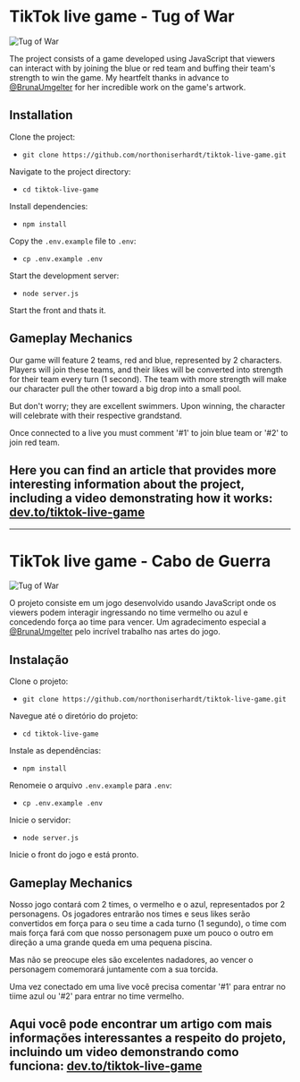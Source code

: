 # TikTok live game - Tug of War

![Tug of War](https://github.com/northoniserhardt/tiktok-live-game/assets/32493494/ceced72e-9b1a-4792-bce3-a423f3c0ec8d)

The project consists of a game developed using JavaScript that viewers can interact with by joining the blue or red team and buffing their team's strength to win the game.
My heartfelt thanks in advance to [@BrunaUmgelter](https://www.linkedin.com/in/brunamgelteruxuidesign/) for her incredible work on the game's artwork.

## Installation

Clone the project:
- `git clone https://github.com/northoniserhardt/tiktok-live-game.git`

Navigate to the project directory:
- `cd tiktok-live-game`

Install dependencies:
- `npm install`

Copy the `.env.example` file to `.env`:
- `cp .env.example .env`

Start the development server:
- `node server.js`

Start the front and thats it.

## Gameplay Mechanics
Our game will feature 2 teams, red and blue, represented by 2 characters. Players will join these teams, and their likes will be converted into strength for their team every turn (1 second). The team with more strength will make our character pull the other toward a big drop into a small pool.

But don't worry; they are excellent swimmers. Upon winning, the character will celebrate with their respective grandstand.

Once connected to a live you must comment '#1' to join blue team or '#2' to join red team.

## Here you can find an article that provides more interesting information about the project, including a video demonstrating how it works: [dev.to/tiktok-live-game](https://dev.to/northoniserhardt/building-an-interactive-tiktok-live-game-with-js-2g1m)

---

# TikTok live game - Cabo de Guerra

![Tug of War](https://github.com/northoniserhardt/tiktok-live-game/assets/32493494/ceced72e-9b1a-4792-bce3-a423f3c0ec8d)

O projeto consiste em um jogo desenvolvido usando JavaScript onde os viewers podem interagir ingressando no time vermelho ou azul e concedendo força ao time para vencer.
Um agradecimento especial a [@BrunaUmgelter](https://www.linkedin.com/in/brunamgelteruxuidesign/) pelo incrível trabalho nas artes do jogo.

## Instalação

Clone o projeto:
- `git clone https://github.com/northoniserhardt/tiktok-live-game.git`

Navegue até o diretório do projeto:
- `cd tiktok-live-game`

Instale as dependências:
- `npm install`

Renomeie o arquivo `.env.example` para `.env`:
- `cp .env.example .env`

Inicie o servidor:
- `node server.js`

Inicie o front do jogo e está pronto.

## Gameplay Mechanics
Nosso jogo contará com 2 times, o vermelho e o azul, representados por 2 personagens. Os jogadores entrarão nos times e seus likes serão convertidos em força para o seu time a cada turno (1 segundo), o time com mais força fará com que nosso personagem puxe um pouco o outro em direção a uma grande queda em uma pequena piscina. 

Mas não se preocupe eles são excelentes nadadores, ao vencer o personagem comemorará juntamente com a sua torcida.

Uma vez conectado em uma live você precisa comentar '#1' para entrar no tiime azul ou '#2' para entrar no time vermelho.

## Aqui você pode encontrar um artigo com mais informações interessantes a respeito do projeto, incluindo um video demonstrando como funciona: [dev.to/tiktok-live-game](https://dev.to/northoniserhardt/building-an-interactive-tiktok-live-game-with-js-2g1m)
